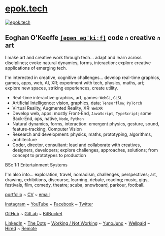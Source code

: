 
# [epok.tech](https://epok.tech/)

[![epok.tech](https://i.imgur.com/BFnsZgv.png)](https://epok.tech/)

## Eoghan O'Keeffe [`[əʊən əʊˈkiːf]`](http://ipa-reader.xyz/?text=%C9%99%CA%8A%C9%99n%20%C9%99%CA%8A%CB%88ki%CB%90f&voice=Joanna) code `∩` creative `∩` art

I make art and creative work through tech…
adapt and learn across disciplines;
evoke natural dynamics, forms, interaction;
explore creative applications of emerging tech.

I'm interested in creative, cognitive challenges…
develop real-time graphics, games, apps, web, AI, XR;
experiment with tech, physics, maths, art;
explore new spaces, striking experiences, create utility.

- Real-time interactive graphics, art, games: `WebGL`, `GLSL`
- Artificial Intelligence: vision, graphics, data; `Tensorflow`, `PyTorch`
- Virtual Reality, Augmented Reality, XR: `WebXR`
- Develop web, apps: mostly Front-End, `JavaScript`, `TypeScript`; some Back-End, ops, native, `Node`, `Python`
- Natural dynamics, forms, interaction: emergent physics, gesture, sound, feature-tracking, Computer Vision
- Research and development: physics, maths, prototyping, algorithms, architecture
- Coder, director, consultant: lead and collaborate with creatives, designers, developers; explore challenges, approaches, solutions; from concept to prototypes to production

BSc 1:1 Entertainment Systems

I'm also into...
exploration, travel, nomadism, challenges, perspectives;
art, drawing, exhibitions, discourse, learning, debate, reading;
music, gigs, festivals, film, comedy, theatre;
scuba, snowboard, parkour, football.

[portfolio](https://epok.tech/) ~ [CV](https://www.notion.so/CV-2feccf5f5ad84936a6205df6dbd347d5) ~ [email](https://www.notion.so/epoktech/epok.tech@gmail.com)

[Instagram](https://www.instagram.com/epok.tech/) ~ [YouTube](https://www.youtube.com/@epok-tech) ~ [Facebook](https://www.facebook.com/epok.tech) ~ [Twitter](https://twitter.com/@keeffEoghan)

[GitHub](https://github.com/keeffeoghan) ~ [GitLab](https://gitlab.com/keeffeoghan) ~ [BitBucket](https://bitbucket.org/keeffEoghan/)

[LinkedIn](https://www.linkedin.com/in/epok-tech/) ~ [The Dots](https://the-dots.com/users/eoghan-o-keeffe-411162) ~ [Working / Not Working](https://workingnotworking.com/epok-tech) ~ [YunoJuno](https://uk.yunojuno.com/p/epok-tech) ~ [Wellpaid](https://wellpaid.io/contractor/eoghan-okeeffe-b540f12) ~ [Hired](https://hired.com/x/27e86) ~ [Remote](https://remote.com/eoghanokeeffe)